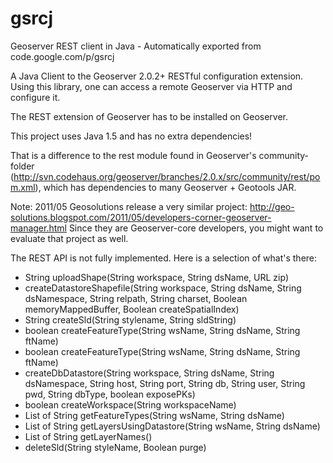 # gsrcj
Geoserver REST client in Java - Automatically exported from code.google.com/p/gsrcj

A Java Client to the Geoserver 2.0.2+ RESTful configuration extension. Using this library, one can access a remote Geoserver via HTTP and configure it.

The REST extension of Geoserver has to be installed on Geoserver.

This project uses Java 1.5 and has no extra dependencies!

That is a difference to the rest module found in Geoserver's community-folder (http://svn.codehaus.org/geoserver/branches/2.0.x/src/community/rest/pom.xml), which has dependencies to many Geoserver + Geotools JAR.

Note: 2011/05 Geosolutions release a very similar project: http://geo-solutions.blogspot.com/2011/05/developers-corner-geoserver-manager.html Since they are Geoserver-core developers, you might want to evaluate that project as well.

The REST API is not fully implemented. Here is a selection of what's there:

 * String uploadShape(String workspace, String dsName, URL zip)
 * createDatastoreShapefile(String workspace, String dsName, String dsNamespace, String  relpath, String charset, Boolean memoryMappedBuffer, Boolean createSpatialIndex)
 * String createSld(String stylename, String sldString)
 * boolean createFeatureType(String wsName, String dsName, String ftName)
 * boolean createFeatureType(String wsName, String dsName, String ftName)
 * createDbDatastore(String workspace, String dsName, String dsNamespace, String host, String port, String db, String user, String pwd, String dbType, boolean exposePKs)
 * boolean createWorkspace(String workspaceName)
 * List of String getFeatureTypes(String wsName, String dsName)
 * List of String getLayersUsingDatastore(String wsName, String dsName)
 * List of String getLayerNames()
 * deleteSld(String styleName, Boolean purge)
